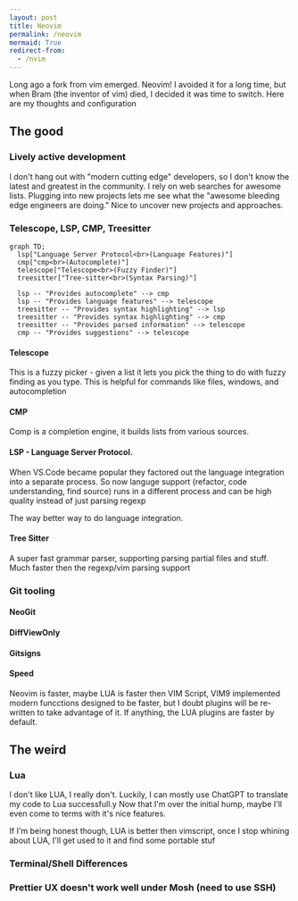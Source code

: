 ```yaml
---
layout: post
title: Neovim
permalink: /neovim
mermaid: True
redirect-from:
  - /nvim
---
```


Long ago a fork from vim emerged. Neovim! I avoided it for a long time, but when Bram (the inventor of vim) died, I decided it was time to switch. Here are my thoughts and configuration

## The good

### Lively active development

I don't hang out with "modern cutting edge" developers, so I don't know the latest and greatest in the community. I rely on web searches for awesome lists. Plugging into new projects lets me see what the "awesome bleeding edge engineers are doing." Nice to uncover new projects and approaches.

### Telescope, LSP, CMP, Treesitter

```mermaid
graph TD;
  lsp["Language Server Protocol<br>(Language Features)"]
  cmp["cmp<br>(Autocomplete)"]
  telescope["Telescope<br>(Fuzzy Finder)"]
  treesitter["Tree-sitter<br>(Syntax Parsing)"]

  lsp -- "Provides autocomplete" --> cmp
  lsp -- "Provides language features" --> telescope
  treesitter -- "Provides syntax highlighting" --> lsp
  treesitter -- "Provides syntax highlighting" --> cmp
  treesitter -- "Provides parsed information" --> telescope
  cmp -- "Provides suggestions" --> telescope
```

#### Telescope

This is a fuzzy picker - given a list it lets you pick the thing to do with fuzzy finding as you type. This is helpful for commands like files, windows, and autocompletion

#### CMP

Comp is a completion engine, it builds lists from various sources.

#### LSP - Language Server Protocol.

When VS.Code became popular they factored out the language integration into a separate process. So now languge support (refactor, code understanding, find source) runs in a different process and can be high quality instead of just parsing regexp

The way better way to do language integration.

#### Tree Sitter

A super fast grammar parser, supporting parsing partial files and stuff.  Much faster then the regexp/vim parsing support

### Git tooling

#### NeoGit
#### DiffViewOnly
#### Gitsigns

#### Speed

Neovim is faster, maybe LUA is faster then VIM Script, VIM9 implemented modern funcctions designed to be faster, but I doubt plugins will be re-written to take advantage of it. If anything, the LUA plugins are faster by default.

## The weird

### Lua

I don't like LUA, I really don't. Luckily, I can mostly use ChatGPT to translate my code to Lua successfull.y Now that I'm over the initial hump, maybe I'll even come to terms with it's nice features.

If I'm being honest though,  LUA is better then vimscript, once I stop whining about LUA, I'll get used to it and find some portable stuf

### Terminal/Shell Differences

### Prettier UX doesn't work well under Mosh (need to use SSH)

